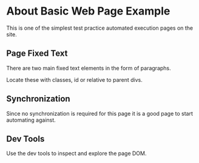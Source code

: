 # About Basic Web Page Example

<div class="explanation">
        <p>This is one of the simplest test practice
automated execution pages on the site.
        </p>
</div>

<!-- TOC -->

## Page Fixed Text

There are two main fixed text elements in the form of paragraphs.

Locate these with classes, id or relative to parent divs.

## Synchronization

Since no synchronization is required for this page it
is a good page to start automating against.

## Dev Tools

Use the dev tools to inspect and explore the page DOM.